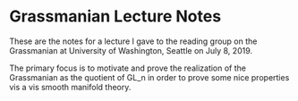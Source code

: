 # Grassmanian Lecture Notes
These are the notes for a lecture I gave to the reading group on the Grassmanian at University of Washington, Seattle on July 8, 2019.

The primary focus is to motivate and prove the realization of the Grassmanian as the quotient of GL_n in order to prove some nice properties vis a vis smooth manifold theory.
